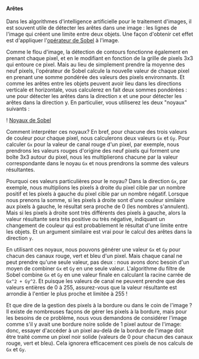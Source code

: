 #### Arêtes

Dans les algorithmes d'intelligence artificielle pour le traitement d'images, il est souvent utile de détecter les arêtes dans une image : les lignes de l'image qui créent une limite entre deux objets. Une façon d'obtenir cet effet est d'appliquer l'[opérateur de Sobel](https://en.wikipedia.org/wiki/Sobel_operator) à l'image.

Comme le flou d'image, la détection de contours fonctionne également en prenant chaque pixel, et en le modifiant en fonction de la grille de pixels 3x3 qui entoure ce pixel. Mais au lieu de simplement prendre la moyenne des neuf pixels, l'opérateur de Sobel calcule la nouvelle valeur de chaque pixel en prenant une somme pondérée des valeurs des pixels environnants. Et comme les arêtes entre les objets peuvent avoir lieu dans les directions verticale et horizontale, vous calculerez en fait deux sommes pondérées : une pour détecter les arêtes dans la direction x et une pour détecter les arêtes dans la direction y. En particulier, vous utiliserez les deux "noyaux" suivants :

! [Noyaux de Sobel](https://cs50.harvard.edu/x/2023/psets/4/filter/more/sobel.png)

Comment interpréter ces noyaux? En bref, pour chacune des trois valeurs de couleur pour chaque pixel, nous calculerons deux valeurs `Gx` et `Gy`. Pour calculer `Gx` pour la valeur de canal rouge d'un pixel, par exemple, nous prendrons les valeurs rouges d'origine des neuf pixels qui forment une boîte 3x3 autour du pixel, nous les multiplierons chacune par la valeur correspondante dans le noyau `Gx` et nous prendrons la somme des valeurs résultantes.

Pourquoi ces valeurs particulières pour le noyau? Dans la direction `Gx`, par exemple, nous multiplions les pixels à droite du pixel cible par un nombre positif et les pixels à gauche du pixel cible par un nombre négatif. Lorsque nous prenons la somme, si les pixels à droite sont d'une couleur similaire aux pixels à gauche, le résultat sera proche de 0 (les nombres s'annulent). Mais si les pixels à droite sont très différents des pixels à gauche, alors la valeur résultante sera très positive ou très négative, indiquant un changement de couleur qui est probablement le résultat d'une limite entre les objets. Et un argument similaire est vrai pour le calcul des arêtes dans la direction `y`.

En utilisant ces noyaux, nous pouvons générer une valeur `Gx` et `Gy` pour chacun des canaux rouge, vert et bleu d'un pixel. Mais chaque canal ne peut prendre qu'une seule valeur, pas deux : nous avons donc besoin d'un moyen de combiner `Gx` et `Gy` en une seule valeur. L'algorithme du filtre de Sobel combine `Gx` et `Gy` en une valeur finale en calculant la racine carrée de `Gx^2 + Gy^2`. Et puisque les valeurs de canal ne peuvent prendre que des valeurs entières de 0 à 255, assurez-vous que la valeur résultante est arrondie à l'entier le plus proche et limitée à 255 !

Et que dire de la gestion des pixels à la bordure ou dans le coin de l'image ? Il existe de nombreuses façons de gérer les pixels à la bordure, mais pour les besoins de ce problème, nous vous demandons de considérer l'image comme s'il y avait une bordure noire solide de 1 pixel autour de l'image: donc, essayer d'accéder à un pixel au-delà de la bordure de l'image doit être traité comme un pixel noir solide (valeurs de 0 pour chacun des canaux rouge, vert et bleu). Cela ignorera efficacement ces pixels de nos calculs de `Gx` et `Gy`.